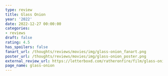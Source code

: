 ```yaml
---
type: review
title: Glass Onion
year: '2022'
date: 2022-12-27 00:00:00
categories:
- reviews
draft: false
rating: 4.5
has_spoilers: false
fanart_url: /thoughts/reviews/movies/img/glass-onion_fanart.png
poster_url: /thoughts/reviews/movies/img/glass-onion_poster.png
external_review_url: https://letterboxd.com/ratheronfire/film/glass-onion/
page_name: glass-onion
---
```


